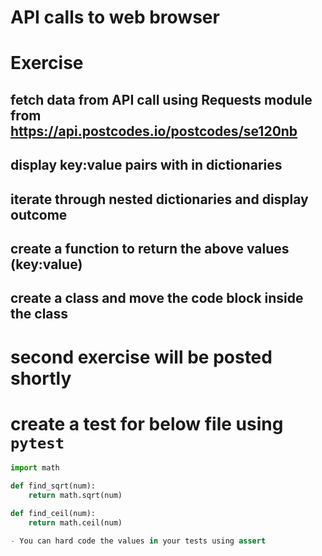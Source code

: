 # API calls to web browser

# Exercise
## fetch data from API call using Requests module from https://api.postcodes.io/postcodes/se120nb
## display key:value pairs with in dictionaries
## iterate through nested dictionaries and display outcome
## create a function to return the above values (key:value)
## create a class and move the code block inside the class



# second exercise will be posted shortly
# create a test for below file using ```pytest``` 
```python
import math

def find_sqrt(num):
    return math.sqrt(num)

def find_ceil(num):
    return math.ceil(num)

- You can hard code the values in your tests using assert
```
